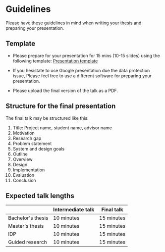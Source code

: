 # Guidelines

Please have these guidelines in mind when writing your thesis and preparing your
presentation.

## Template
- Please prepare for your presentation for 15 mins (10-15 slides) using the following template: [Presentation template](https://docs.google.com/presentation/d/1nC1rbVy33LUU6bn1sBJ2kQyIskKzUGWqg8lsWVHSemI/edit?usp=sharing)

- If you hesistate to use Google presentation due the data protection issue, Please feel free to use a different software for preparing your presentation.

- Please upload the final version of the talk as a PDF.

## Structure for the final presentation

The final talk may be structured like this:

1.  Title: Project name, student name, advisor name
2.  Motivation
3.  Research gap
4.  Problem statement
5.  System and design goals
6.  Outline
7.  Overview
8.  Design 
9.  Implementation
10. Evaluation
11. Conclusion



## Expected talk lengths

|                   | Intermediate talk | Final talk |
|-------------------|-------------------|------------|
| Bachelor's thesis | 10 minutes        | 15 minutes |
| Master's thesis   | 10 minutes        | 15 minutes |
| IDP               | 10 minutes        | 15 minutes |
| Guided research   | 10 minutes        | 15 minutes |


